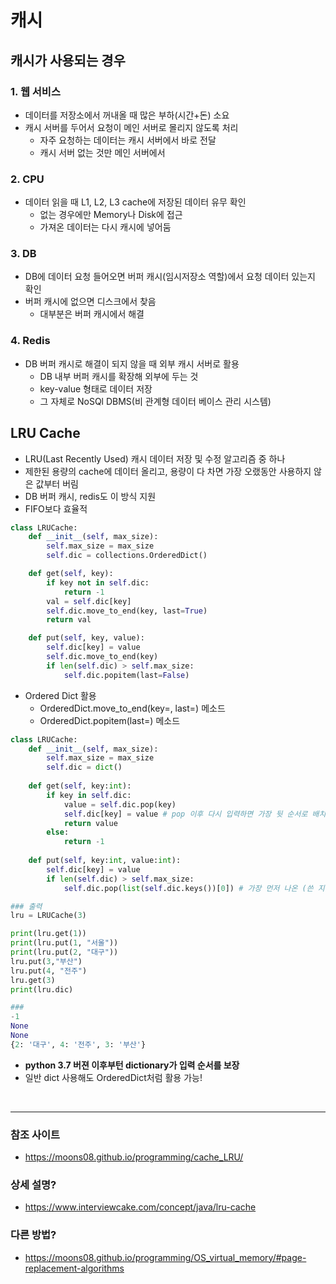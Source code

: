 # 캐시

## 캐시가 사용되는 경우

### 1. 웹 서비스
- 데이터를 저장소에서 꺼내올 때 많은 부하(시간+돈) 소요
- 캐시 서버를 두어서 요청이 메인 서버로 몰리지 않도록 처리
    - 자주 요청하는 데이터는 캐시 서버에서 바로 전달
    - 캐시 서버 없는 것만 메인 서버에서

### 2. CPU
- 데이터 읽을 때 L1, L2, L3 cache에 저장된 데이터 유무 확인
    - 없는 경우에만 Memory나 Disk에 접근
    - 가져온 데이터는 다시 캐시에 넣어둠

### 3. DB
- DB에 데이터 요청 들어오면 버퍼 캐시(임시저장소 역할)에서 요청 데이터 있는지 확인
- 버퍼 캐시에 없으면 디스크에서 찾음
    - 대부분은 버퍼 캐시에서 해결

### 4. Redis
- DB 버퍼 캐시로 해결이 되지 않을 때 외부 캐시 서버로 활용
    - DB 내부 버퍼 캐시를 확장해 외부에 두는 것
    - key-value 형태로 데이터 저장
    - 그 자체로 NoSQl DBMS(비 관계형 데이터 베이스 관리 시스템)

## LRU Cache
- LRU(Last Recently Used) 캐시 데이터 저장 및 수정 알고리즘 중 하나
- 제한된 용량의 cache에 데이터 올리고, 용량이 다 차면 가장 오랬동안 사용하지 않은 값부터 버림
- DB 버퍼 캐시, redis도 이 방식 지원
- FIFO보다 효율적


```python
class LRUCache:
    def __init__(self, max_size):
        self.max_size = max_size
        self.dic = collections.OrderedDict()

    def get(self, key):
        if key not in self.dic:
            return -1
        val = self.dic[key]
        self.dic.move_to_end(key, last=True)
        return val

    def put(self, key, value):
        self.dic[key] = value
        self.dic.move_to_end(key)
        if len(self.dic) > self.max_size:
            self.dic.popitem(last=False)
```
- Ordered Dict 활용
    - OrderedDict.move_to_end(key=, last=) 메소드
    - OrderedDict.popitem(last=) 메소드


```python
class LRUCache:
    def __init__(self, max_size):
        self.max_size = max_size
        self.dic = dict()
    
    def get(self, key:int):
        if key in self.dic:
            value = self.dic.pop(key)
            self.dic[key] = value # pop 이후 다시 입력하면 가장 뒷 순서로 배치
            return value
        else:
            return -1
    
    def put(self, key:int, value:int):
        self.dic[key] = value
        if len(self.dic) > self.max_size:
            self.dic.pop(list(self.dic.keys())[0]) # 가장 먼저 나온 (쓴 지 오래된) 값을 지우기

### 출력
lru = LRUCache(3)

print(lru.get(1))
print(lru.put(1, "서울"))
print(lru.put(2, "대구"))
lru.put(3,"부산")
lru.put(4, "전주")
lru.get(3)
print(lru.dic)

###
-1
None
None
{2: '대구', 4: '전주', 3: '부산'}
```

- __python 3.7 버젼 이후부턴 dictionary가 입력 순서를 보장__
- 일반 dict 사용해도 OrderedDict처럼 활용 가능!

<br>

---


### 참조 사이트
- https://moons08.github.io/programming/cache_LRU/

### 상세 설명?
- https://www.interviewcake.com/concept/java/lru-cache

### 다른 방법?
- https://moons08.github.io/programming/OS_virtual_memory/#page-replacement-algorithms